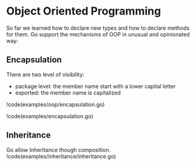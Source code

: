 # Object Oriented Programming

So far we learned how to declare new types and how to declare methods for them.
Go support the mechanisms of OOP in unusual and opinionated way:

## Encapsulation
There are two level of visibility:
- package level: the member name start with a lower capital letter
- exported: the member name is capitalized

!code(examples/oop/encapsulation.go)

!code(examples/encapsulation.go)

##  Inheritance
Go allow Inheritance though composition.
!code(examples/inheritance/inheritance.go)

 
